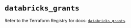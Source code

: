 # `databricks_grants`

Refer to the Terraform Registry for docs: [`databricks_grants`](https://registry.terraform.io/providers/databricks/databricks/1.65.0/docs/resources/grants).
